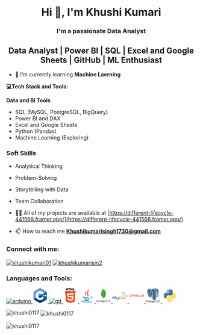 <h1 align="center">Hi 👋, I'm Khushi Kumari</h1>
<h3 align="center">I'm a passionate Data Analyst </h3>

<h2 align="center">Data Analyst | Power BI | SQL | Excel and Google Sheets | GitHub | ML Enthusiast</h2>
  
- 🌱 I’m currently learning **Machine Laerning**

**💻Tech Stack and Tools:**

**Data and BI Tools**
- SQL (MySQL, PostgreSQL, BigQuery)
- Power BI and DAX
- Excel and Google Sheets
- Python (Pandas)
- Machine Learning (Exploring)

### Soft Skills
- Analytical Thinking
- Problem-Solving
- Storytelling with Data
- Team Collaboration

- 👨‍💻 All of my projects are available at [https://different-lifecycle-441568.framer.app/](https://different-lifecycle-441568.framer.app/)

- 📫 How to reach me **Khushikumarisingh1730@gmail.com**

<h3 align="left">Connect with me:</h3>
<p align="left">
<a href="https://linkedin.com/in/khushikumari01" target="blank"><img align="center" src="https://raw.githubusercontent.com/rahuldkjain/github-profile-readme-generator/master/src/images/icons/Social/linked-in-alt.svg" alt="khushikumari01" height="30" width="40" /></a>
<a href="https://www.hackerrank.com/khushikumarisin2" target="blank"><img align="center" src="https://raw.githubusercontent.com/rahuldkjain/github-profile-readme-generator/master/src/images/icons/Social/hackerrank.svg" alt="khushikumarisin2" height="30" width="40" /></a>
</p>

<h3 align="left">Languages and Tools:</h3>
<p align="left"> <a href="https://www.arduino.cc/" target="_blank" rel="noreferrer"> <img src="https://cdn.worldvectorlogo.com/logos/arduino-1.svg" alt="arduino" width="40" height="40"/> </a> <a href="https://www.w3schools.com/cpp/" target="_blank" rel="noreferrer"> <img src="https://raw.githubusercontent.com/devicons/devicon/master/icons/cplusplus/cplusplus-original.svg" alt="cplusplus" width="40" height="40"/> </a> <a href="https://git-scm.com/" target="_blank" rel="noreferrer"> <img src="https://www.vectorlogo.zone/logos/git-scm/git-scm-icon.svg" alt="git" width="40" height="40"/> </a> <a href="https://www.w3.org/html/" target="_blank" rel="noreferrer"> <img src="https://raw.githubusercontent.com/devicons/devicon/master/icons/html5/html5-original-wordmark.svg" alt="html5" width="40" height="40"/> </a> <a href="https://www.java.com" target="_blank" rel="noreferrer"> <img src="https://raw.githubusercontent.com/devicons/devicon/master/icons/java/java-original.svg" alt="java" width="40" height="40"/> </a> <a href="https://www.mongodb.com/" target="_blank" rel="noreferrer"> <img src="https://raw.githubusercontent.com/devicons/devicon/master/icons/mongodb/mongodb-original-wordmark.svg" alt="mongodb" width="40" height="40"/> </a> <a href="https://www.mysql.com/" target="_blank" rel="noreferrer"> <img src="https://raw.githubusercontent.com/devicons/devicon/master/icons/mysql/mysql-original-wordmark.svg" alt="mysql" width="40" height="40"/> </a> <a href="https://www.oracle.com/" target="_blank" rel="noreferrer"> <img src="https://raw.githubusercontent.com/devicons/devicon/master/icons/oracle/oracle-original.svg" alt="oracle" width="40" height="40"/> </a> <a href="https://www.postgresql.org" target="_blank" rel="noreferrer"> <img src="https://raw.githubusercontent.com/devicons/devicon/master/icons/postgresql/postgresql-original-wordmark.svg" alt="postgresql" width="40" height="40"/> </a> <a href="https://www.python.org" target="_blank" rel="noreferrer"> <img src="https://raw.githubusercontent.com/devicons/devicon/master/icons/python/python-original.svg" alt="python" width="40" height="40"/> </a> </p>

<p><img align="left" src="https://github-readme-stats.vercel.app/api/top-langs?username=khushi0117&show_icons=true&locale=en&layout=compact" alt="khushi0117" /></p>

<p>&nbsp;<img align="center" src="https://github-readme-stats.vercel.app/api?username=khushi0117&show_icons=true&locale=en" alt="khushi0117" /></p>

<p><img align="center" src="https://github-readme-streak-stats.herokuapp.com/?user=khushi0117&" alt="khushi0117" /></p>
